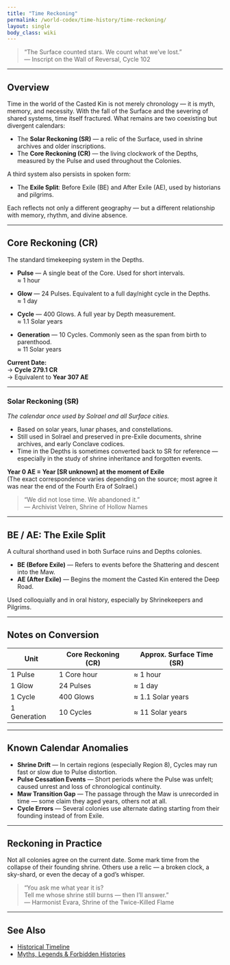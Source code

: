 ```yaml
---
title: "Time Reckoning"
permalink: /world-codex/time-history/time-reckoning/
layout: single
body_class: wiki
---
```


> “The Surface counted stars. We count what we’ve lost.”  
> — Inscript on the Wall of Reversal, Cycle 102

---

## Overview

Time in the world of the Casted Kin is not merely chronology — it is myth, memory, and necessity. With the fall of the Surface and the severing of shared systems, time itself fractured. What remains are two coexisting but divergent calendars:

- The **Solar Reckoning (SR)** — a relic of the Surface, used in shrine archives and older inscriptions.
- The **Core Reckoning (CR)** — the living clockwork of the Depths, measured by the Pulse and used throughout the Colonies.

A third system also persists in spoken form:
- The **Exile Split**: Before Exile (BE) and After Exile (AE), used by historians and pilgrims.

Each reflects not only a different geography — but a different relationship with memory, rhythm, and divine absence.

---

## Core Reckoning (CR)

The standard timekeeping system in the Depths.

- **Pulse** — A single beat of the Core. Used for short intervals.  
  ≈ 1 hour

- **Glow** — 24 Pulses. Equivalent to a full day/night cycle in the Depths.  
  ≈ 1 day

- **Cycle** — 400 Glows. A full year by Depth measurement.  
  ≈ 1.1 Solar years

- **Generation** — 10 Cycles. Commonly seen as the span from birth to parenthood.  
  ≈ 11 Solar years

**Current Date:**  
→ **Cycle 279.1 CR**  
→ Equivalent to **Year 307 AE**

---

### Solar Reckoning (SR)  
_The calendar once used by Solrael and all Surface cities._

- Based on solar years, lunar phases, and constellations.
- Still used in Solrael and preserved in pre-Exile documents, shrine archives, and early Conclave codices.
- Time in the Depths is sometimes converted back to SR for reference — especially in the study of shrine inheritance and forgotten events.

**Year 0 AE = Year [SR unknown] at the moment of Exile**  
(The exact correspondence varies depending on the source; most agree it was near the end of the Fourth Era of Solrael.)

> “We did not lose time. We abandoned it.”  
> — Archivist Velren, Shrine of Hollow Names

---

## BE / AE: The Exile Split

A cultural shorthand used in both Surface ruins and Depths colonies.

- **BE (Before Exile)** — Refers to events before the Shattering and descent into the Maw.
- **AE (After Exile)** — Begins the moment the Casted Kin entered the Deep Road.

Used colloquially and in oral history, especially by Shrinekeepers and Pilgrims.

---

## Notes on Conversion

| Unit           | Core Reckoning (CR)  | Approx. Surface Time (SR) |
|----------------|----------------------|----------------------------|
| 1 Pulse        | 1 Core hour           | ≈ 1 hour                   |
| 1 Glow         | 24 Pulses             | ≈ 1 day                    |
| 1 Cycle        | 400 Glows             | ≈ 1.1 Solar years          |
| 1 Generation   | 10 Cycles             | ≈ 11 Solar years           |

---

## Known Calendar Anomalies

- **Shrine Drift** — In certain regions (especially Region 8), Cycles may run fast or slow due to Pulse distortion.
- **Pulse Cessation Events** — Short periods where the Pulse was unfelt; caused unrest and loss of chronological continuity.
- **Maw Transition Gap** — The passage through the Maw is unrecorded in time — some claim they aged years, others not at all.
- **Cycle Errors** — Several colonies use alternate dating starting from their founding instead of from Exile.

---

## Reckoning in Practice

Not all colonies agree on the current date. Some mark time from the collapse of their founding shrine. Others use a relic — a broken clock, a sky-shard, or even the decay of a god’s whisper.

> “You ask me what year it is?  
> Tell me whose shrine still burns — then I’ll answer.”  
> — Harmonist Evara, Shrine of the Twice-Killed Flame

---

## See Also

- [Historical Timeline](/world-codex/timeline-and-history/historical-timeline/)
- [Myths, Legends & Forbidden Histories](/world-codex/timeline-and-history/myths-legends/)
